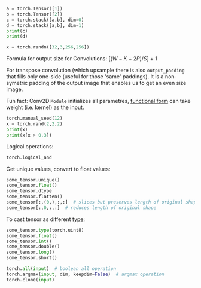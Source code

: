 ```python
a = torch.Tensor([1])
b = torch.Tensor([2])
c = torch.stack([a,b], dim=0)
d = torch.stack([a,b], dim=1)
print(c)
print(d)
```

```python
x = torch.randn([32,3,256,256])
```

Formula for output size for Convolutions:
$[(W−K+2P)/S]+1$

For transpose convolution (which upsample there is also `output_padding` that fills only one-side (useful for those 'same' paddings). 
It is a non-symetric padding of the output image that enables us to get an even size image.
        

Fun fact: Conv2D `Module` initializes all parametres, [functional form](https://pytorch.org/docs/stable/generated/torch.nn.functional.conv2d.html) can take weight (i.e. kernel) as the input.

```python
torch.manual_seed(12)
x = torch.rand(2,2,2)
print(x)
print(x[x > 0.3])
```

Logical operations:
```python
torch.logical_and
```

Get unique values, convert to float values:
```python
some_tensor.unique()
some_tensor.float()
some_tensor.dtype
some_tensor.flatten()
some_tensor[:,(0,),:,:]  # slices but preserves length of original shape
some_tensor[:,0,:,:]  # reduces length of original shape
```

To cast tensor as different [type](https://pytorch.org/docs/stable/tensors.html):
```python
some_tensor.type(torch.uint8)
some_tensor.float()
some_tensor.int()
some_tensor.double()
some_tensor.long()
some_tensor.short()
```

```python
torch.all(input)  # boolean all operation
torch.argmax(input, dim, keepdim=False)  # argmax operation
torch.clone(input)
```
